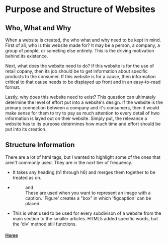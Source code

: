 # Purpose and Structure of Websites

## Who, What and Why

When a website is created, the who what and why need to be kept in mind. First of all, who is this website made for? It may be a person, a company, a group of people, or someting else entirely. This is the driving motivation behind its existence.

Next, what does the website need to do? If this website is for the use of retail copany, then its job should be to get information about specific products to the consumer. If this website is for a cause, then information critical to that cause needs to be displayed up front and in an easy-to-read format.

Lastly, why does this website need to exist? This question can ultimately determine the level of effort put into a website's design. If the website is the primary connection between a company and it's consumers, then it would make sense for them to try to pay as much attention to every detail of hwo information is layed out on their website. Simply put, the relevance a website has to its purpose determines how much time and effort should be put into its creation.

## Structure Information

There are a lot of html tags, but I wanted to highlight some of the ones that aren't commonly used. They are in the *next* tier of frequency.

- <hgroup> It takes any heading (h1 through h6) and merges them together to be treated as on.

- <figure> and <figcaption> These are used when you want to represent an image with a caption. 'Figure' creates a "box" in which 'figcaption' can be placed.

- <div> This is what used to be used for every subdivison of a website from the main section to the smaller articles. HTML5 added specific words, but the 'div' method still functions.




#### [Home](README.md)
